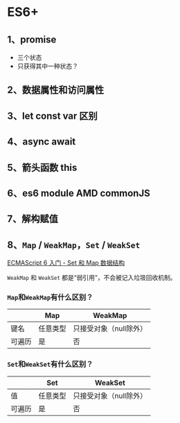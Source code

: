 # ES6+

## 1、promise
* 三个状态
* 只获得其中一种状态？

## 2、数据属性和访问属性

## 3、let const var 区别

## 4、async await

## 5、箭头函数 this

## 6、es6 module  AMD  commonJS

## 7、解构赋值

## 8、`Map` / `WeakMap`，`Set` / `WeakSet`
[ECMAScript 6 入门 - Set 和 Map 数据结构](https://es6.ruanyifeng.com/#docs/set-map)

`WeakMap` 和 `WeakSet` 都是“弱引用”，不会被记入垃圾回收机制。

### `Map`和`WeakMap`有什么区别？

|         |   Map   |       WeakMap       |
|   ---   |   ---   |          ---        |
|   键名   | 任意类型 | 只接受对象（null除外）  |
|  可遍历  |    是   |         否           |

### `Set`和`WeakSet`有什么区别？

|         |   Set   |       WeakSet       |
|   ---   |   ---   |          ---        |
|   值    | 任意类型 | 只接受对象（null除外）  |
|  可遍历  |    是   |         否           |
